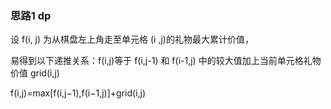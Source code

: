 ### 思路1 dp

设 f(i, j) 为从棋盘左上角走至单元格 (i ,j)的礼物最大累计价值，

易得到以下递推关系：f(i,j)等于 f(i,j-1) 和 f(i-1,j) 中的较大值加上当前单元格礼物价值 grid(i,j)

f(i,j)=max[f(i,j−1),f(i−1,j)]+grid(i,j)

